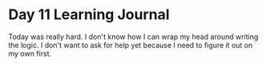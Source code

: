 # Day 11 Learning Journal

Today was really hard. I don't know how I can wrap my head around writing the logic. I don't want to ask for help yet because I need to figure it out on my own first.
